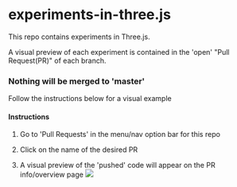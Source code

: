 # experiments-in-three.js

This repo contains experiments in Three.js.

A visual preview of each experiment is contained in the 'open' "Pull Request(PR)" of each branch.

### Nothing will be merged to 'master'

Follow the instructions below for a visual example

#### Instructions

1. Go to 'Pull Requests' in the menu/nav option bar for this repo

2. Click on the name of the desired PR

3. A visual preview of the 'pushed' code will appear on the PR info/overview page
![](https://github.com/iTrauco/experiments-in-threeJS/blob/master/Demo/2019-05-21%2020.55.31.gif)
